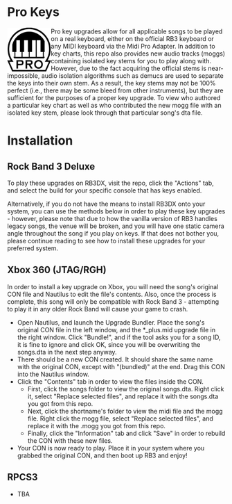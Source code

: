 # Pro Keys
<img src="../dependencies/prokeys.png" width="20%" height="20%" align="left"> Pro key upgrades allow for all applicable songs to be played on a real keyboard, either on the official RB3 keyboard or any MIDI keyboard via the Midi Pro Adapter. In addition to key charts, this repo also provides new audio tracks (moggs) containing isolated key stems for you to play along with. However, due to the fact acquiring the official stems is near-impossible, audio isolation algorithms such as demucs are used to separate the keys into their own stem. As a result, the key stems may not be 100% perfect (i.e., there may be some bleed from other instruments), but they are sufficient for the purposes of a proper key upgrade. To view who authored a particular key chart as well as who contributed the new mogg file with an isolated key stem, please look through that particular song's dta file.

# Installation

## Rock Band 3 Deluxe
To play these upgrades on RB3DX, visit the repo, click the "Actions" tab, and select the build for your specific console that has keys enabled.

Alternatively, if you do not have the means to install RB3DX onto your system, you can use the methods below in order to play these key upgrades - however, please note that due to how the vanilla version of RB3 handles legacy songs, the venue will be broken, and you will have one static camera angle throughout the song if you play on keys. If that does not bother you, please continue reading to see how to install these upgrades for your preferred system.

## Xbox 360 (JTAG/RGH)
In order to install a key upgrade on Xbox, you will need the song's original CON file and Nautilus to edit the file's contents. Also, once the process is complete, this song will only be compatible with Rock Band 3 - attempting to play it in any older Rock Band will cause your game to crash.
- Open Nautilus, and launch the Upgrade Bundler. Place the song's original CON file in the left window, and the *_plus.mid upgrade file in the right window. Click "Bundle!", and if the tool asks you for a song ID, it is fine to ignore and click OK, since you will be overwriting the songs.dta in the next step anyway.
- There should be a new CON created. It should share the same name with the original CON, except with "(bundled)" at the end. Drag this CON into the Nautilus window.
- Click the "Contents" tab in order to view the files inside the CON. 
  - First, click the songs folder to view the original songs.dta. Right click it, select "Replace selected files", and replace it with the songs.dta you got from this repo.
  - Next, click the shortname's folder to view the midi file and the mogg file. Right click the mogg file, select "Replace selected files", and replace it with the .mogg you got from this repo.
  - Finally, click the "Information" tab and click "Save" in order to rebuild the CON with these new files.
- Your CON is now ready to play. Place it in your system where you grabbed the original CON, and then boot up RB3 and enjoy!

## RPCS3
- TBA
